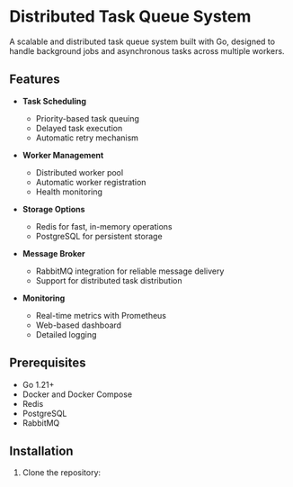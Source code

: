 # Distributed Task Queue System

A scalable and distributed task queue system built with Go, designed to handle background jobs and asynchronous tasks across multiple workers.

## Features

- **Task Scheduling**
  - Priority-based task queuing
  - Delayed task execution
  - Automatic retry mechanism
  
- **Worker Management**
  - Distributed worker pool
  - Automatic worker registration
  - Health monitoring
  
- **Storage Options**
  - Redis for fast, in-memory operations
  - PostgreSQL for persistent storage
  
- **Message Broker**
  - RabbitMQ integration for reliable message delivery
  - Support for distributed task distribution
  
- **Monitoring**
  - Real-time metrics with Prometheus
  - Web-based dashboard
  - Detailed logging

## Prerequisites

- Go 1.21+
- Docker and Docker Compose
- Redis
- PostgreSQL
- RabbitMQ

## Installation

1. Clone the repository:
